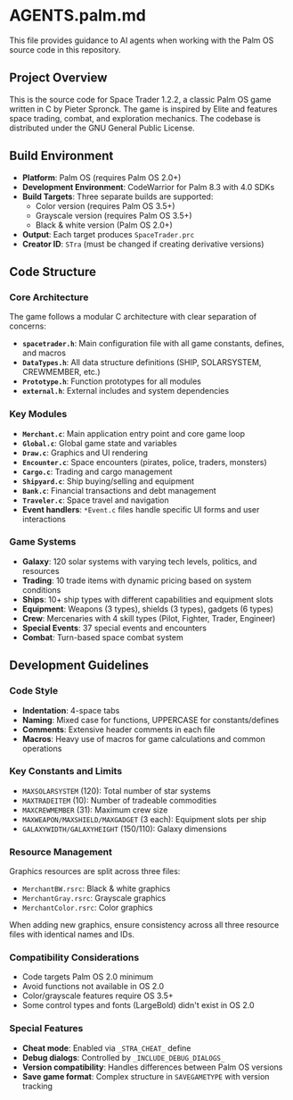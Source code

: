 # AGENTS.palm.md

This file provides guidance to AI agents when working with the Palm OS source code in this repository.

## Project Overview

This is the source code for Space Trader 1.2.2, a classic Palm OS game written in C by Pieter Spronck. The game is inspired by Elite and features space trading, combat, and exploration mechanics. The codebase is distributed under the GNU General Public License.

## Build Environment

- **Platform**: Palm OS (requires Palm OS 2.0+)
- **Development Environment**: CodeWarrior for Palm 8.3 with 4.0 SDKs
- **Build Targets**: Three separate builds are supported:
  - Color version (requires Palm OS 3.5+)
  - Grayscale version (requires Palm OS 3.5+)
  - Black & white version (Palm OS 2.0+)
- **Output**: Each target produces `SpaceTrader.prc`
- **Creator ID**: `STra` (must be changed if creating derivative versions)

## Code Structure

### Core Architecture

The game follows a modular C architecture with clear separation of concerns:

- **`spacetrader.h`**: Main configuration file with all game constants, defines, and macros
- **`DataTypes.h`**: All data structure definitions (SHIP, SOLARSYSTEM, CREWMEMBER, etc.)
- **`Prototype.h`**: Function prototypes for all modules
- **`external.h`**: External includes and system dependencies

### Key Modules

- **`Merchant.c`**: Main application entry point and core game loop
- **`Global.c`**: Global game state and variables
- **`Draw.c`**: Graphics and UI rendering
- **`Encounter.c`**: Space encounters (pirates, police, traders, monsters)
- **`Cargo.c`**: Trading and cargo management
- **`Shipyard.c`**: Ship buying/selling and equipment
- **`Bank.c`**: Financial transactions and debt management
- **`Traveler.c`**: Space travel and navigation
- **Event handlers**: `*Event.c` files handle specific UI forms and user interactions

### Game Systems

- **Galaxy**: 120 solar systems with varying tech levels, politics, and resources
- **Trading**: 10 trade items with dynamic pricing based on system conditions
- **Ships**: 10+ ship types with different capabilities and equipment slots
- **Equipment**: Weapons (3 types), shields (3 types), gadgets (6 types)
- **Crew**: Mercenaries with 4 skill types (Pilot, Fighter, Trader, Engineer)
- **Special Events**: 37 special events and encounters
- **Combat**: Turn-based space combat system

## Development Guidelines

### Code Style

- **Indentation**: 4-space tabs
- **Naming**: Mixed case for functions, UPPERCASE for constants/defines
- **Comments**: Extensive header comments in each file
- **Macros**: Heavy use of macros for game calculations and common operations

### Key Constants and Limits

- `MAXSOLARSYSTEM` (120): Total number of star systems
- `MAXTRADEITEM` (10): Number of tradeable commodities
- `MAXCREWMEMBER` (31): Maximum crew size
- `MAXWEAPON/MAXSHIELD/MAXGADGET` (3 each): Equipment slots per ship
- `GALAXYWIDTH/GALAXYHEIGHT` (150/110): Galaxy dimensions

### Resource Management

Graphics resources are split across three files:
- `MerchantBW.rsrc`: Black & white graphics
- `MerchantGray.rsrc`: Grayscale graphics  
- `MerchantColor.rsrc`: Color graphics

When adding new graphics, ensure consistency across all three resource files with identical names and IDs.

### Compatibility Considerations

- Code targets Palm OS 2.0 minimum
- Avoid functions not available in OS 2.0
- Color/grayscale features require OS 3.5+
- Some control types and fonts (LargeBold) didn't exist in OS 2.0

### Special Features

- **Cheat mode**: Enabled via `_STRA_CHEAT_` define
- **Debug dialogs**: Controlled by `_INCLUDE_DEBUG_DIALOGS_`
- **Version compatibility**: Handles differences between Palm OS versions
- **Save game format**: Complex structure in `SAVEGAMETYPE` with version tracking